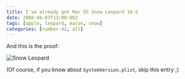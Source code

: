 ```yaml
---
title: I've already got Mac OS Snow Leopard 10.6
date: 2008-06-07T13:00:00Z
tags: [apple, leopard, macos, snow]
categories: [number-42, all]
---
```


And this is the proof:

![Snow Leopard](/posts/2008-06-07-i-ve-already-got-mac-os-snow-leopard-10-6/os_x_10.6.png)

(Of course, if you know about `SystemVersion.plist`, skip this entry ;)

